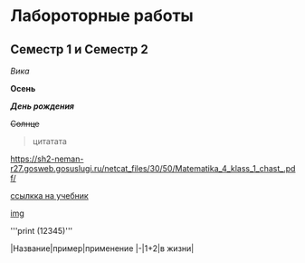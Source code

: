 # Лабороторные работы 
## Семестр 1 и Семестр 2
*Вика*

**Осень**

***День рождения***

~~Солнце~~

> цитатата

<https://sh2-neman-r27.gosweb.gosuslugi.ru/netcat_files/30/50/Matematika_4_klass_1_chast_.pdf/>

[ссылкка на учебник](https://sh2-neman-r27.gosweb.gosuslugi.ru/netcat_files/30/50/Matematika_4_klass_1_chast_.pdf "открой")

[img](https://avatars.mds.yandex.net/i?id=b5c39b51d5405876c013c3fb10dbd667d42bae06-5083805-images-thumbs&n=13 "open") 

'''print (12345)'''

|Название|пример|применение
|-|1+2|в жизни|
